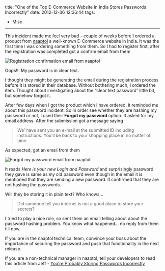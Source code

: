 title: "One of the Top E-Commerce Website in India Stores Passwords Incorrectly"
date: 2012-12-06 12:36:44
tags:
- Misc
---

This incident made me feel very bad – couple of weeks before I ordered a product from [naaptol] a well-known E-Commerce website in India.  It was the first time I was ordering something from them. So I had to register first, after the registration was completed got a confirm email from them

![Registration confirmation email from naaptol](/images/2012/12/20121206105945_naaptolregistration.png)

Oops!!! My password is in clear text.

I thought they might be generating the email during the registration process before it is stored in their database. Without bothering much, I ordered the item. Thought about investigating about the “clear text password” little bit, but somehow forgot it.

After few days when I got the product which I have ordered, it reminded me about this password incident. So in order see whether they are hashing my password or not, I used their **Forgot my password** option. It asked for my email address. After the submission got a message saying

> We' have sent you an e-mail at the submitted ID including instructions. You'll be back to your shopping place in no matter of time.

As expected, got an email from them

![Forgot my password email from naaptol](/images/2012/12/20121206105945_naaptolforgotpassword.png)

It reads *Here is your new Login and Password* and surprisingly password they gave is same as my old password even though in the email it is mentioned that they are sending a new password. It confirmed that they are not hashing the passwords.

Will they be storing it in plain text? Who knows…

> Did someone tell you internet is not a good place to store your secrets?

I tried to play a nice role, so sent them an email telling about about the password hashing problem. You know what happened… no reply from them till now.

If you are in the naaptol technical team, convince your boss about the importance of securing the password and push that functionality in the next release.

If you are a non-technical manager in naaptol, tell your developers to read this article from Jeff - [You're Probably Storing Passwords Incorrectly](http://www.codinghorror.com/blog/2007/09/youre-probably-storing-passwords-incorrectly.html)

[naaptol]: http://www.naaptol.com/
